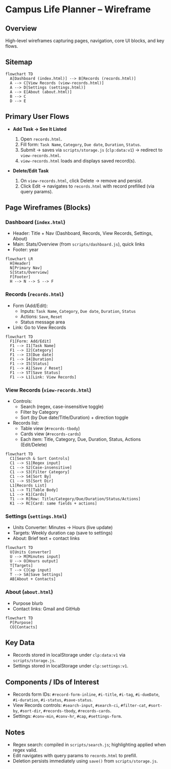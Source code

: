 # Campus Life Planner – Wireframe

## Overview
High-level wireframes capturing pages, navigation, core UI blocks, and key flows.

## Sitemap
```mermaid
flowchart TD
  A[Dashboard (index.html)] --> B[Records (records.html)]
  A --> C[View Records (view-records.html)]
  A --> D[Settings (settings.html)]
  A --> E[About (about.html)]
  B --> C
  D --> E
```

## Primary User Flows
- **Add Task -> See It Listed**
  1. Open `records.html`.
  2. Fill form: `Task Name`, `Category`, `Due date`, `Duration`, `Status`.
  3. Submit -> saves via `scripts/storage.js` (`clp:data:v1`) -> redirect to `view-records.html`.
  4. `view-records.html` loads and displays saved record(s).

- **Delete/Edit Task**
  1. On `view-records.html`, click Delete -> remove and persist.
  2. Click Edit -> navigates to `records.html` with record prefilled (via query params).

## Page Wireframes (Blocks)

### Dashboard (`index.html`)
- Header: Title + Nav (Dashboard, Records, View Records, Settings, About)
- Main: Stats/Overview (from `scripts/dashboard.js`), quick links
- Footer: year

```mermaid
flowchart LR
  H[Header]
  N[Primary Nav]
  S[Stats/Overview]
  F[Footer]
  H --> N --> S --> F
```

### Records (`records.html`)
- Form (Add/Edit):
  - Inputs: `Task Name`, `Category`, `Due date`, `Duration`, `Status`
  - Actions: `Save`, `Reset`
  - Status message area
- Link: Go to View Records

```mermaid
flowchart TD
  F1[Form: Add/Edit]
  F1 --> I1[Task Name]
  F1 --> I2[Category]
  F1 --> I3[Due date]
  F1 --> I4[Duration]
  F1 --> I5[Status]
  F1 --> A1[Save / Reset]
  F1 --> ST[Save Status]
  F1 --> L1[Link: View Records]
```

### View Records (`view-records.html`)
- Controls:
  - Search (regex, case-insensitive toggle)
  - Filter by Category
  - Sort (by Due date/Title/Duration) + direction toggle
- Records list:
  - Table view (`#records-tbody`)
  - Cards view (`#records-cards`)
  - Each item: Title, Category, Due, Duration, Status, Actions (Edit/Delete)

```mermaid
flowchart TD
  C1[Search & Sort Controls]
  C1 --> S1[Regex input]
  C1 --> S2[Case-insensitive]
  C1 --> S3[Filter Category]
  C1 --> S4[Sort By]
  C1 --> S5[Sort Dir]
  L1[Records List]
  L1 --> T1[Table Body]
  L1 --> K1[Cards]
  T1 --> R[Row: Title/Category/Due/Duration/Status/Actions]
  K1 --> RC[Card: same fields + actions]
```

### Settings (`settings.html`)
- Units Converter: Minutes -> Hours (live update)
- Targets: Weekly duration cap (save to settings)
- About: Brief text + contact links

```mermaid
flowchart TD
  U[Units Converter]
  U --> M[Minutes input]
  U --> O[Hours output]
  T[Targets]
  T --> C[Cap input]
  T --> SA[Save Settings]
  AB[About + Contacts]
```

### About (`about.html`)
- Purpose blurb
- Contact links: Gmail and GitHub

```mermaid
flowchart TD
  P[Purpose]
  CO[Contacts]
```

## Key Data
- Records stored in localStorage under `clp:data:v1` via `scripts/storage.js`.
- Settings stored in localStorage under `clp:settings:v1`.

## Components / IDs of Interest
- Records form IDs: `#record-form-inline`, `#i-title`, `#i-tag`, `#i-dueDate`, `#i-duration`, `#i-status`, `#save-status`.
- View Records controls: `#search-input`, `#search-ci`, `#filter-cat`, `#sort-by`, `#sort-dir`, `#records-tbody`, `#records-cards`.
- Settings: `#conv-min`, `#conv-hr`, `#cap`, `#settings-form`.

## Notes
- Regex search: compiled in `scripts/search.js`; highlighting applied when regex valid.
- Edit navigates with query params to `records.html` to prefill.
- Deletion persists immediately using `save()` from `scripts/storage.js`.
